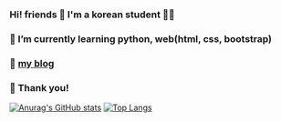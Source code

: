 ### Hi! friends 👋 I'm a korean student 👨‍🎓

### 🌱 I’m currently learning python, web(html, css, bootstrap)
### 🦈 [my blog](https://kaso5552.github.io/)
### 📖 Thank you!


[![Anurag's GitHub stats](https://github-readme-stats.vercel.app/api?username=kaso5552&show_icons=true&theme=gruvbox)](https://github.com/anuraghazra/github-readme-stats)
[![Top Langs](https://github-readme-stats.vercel.app/api/top-langs/?username=kaso5552)](https://github.com/anuraghazra/github-readme-stats)
